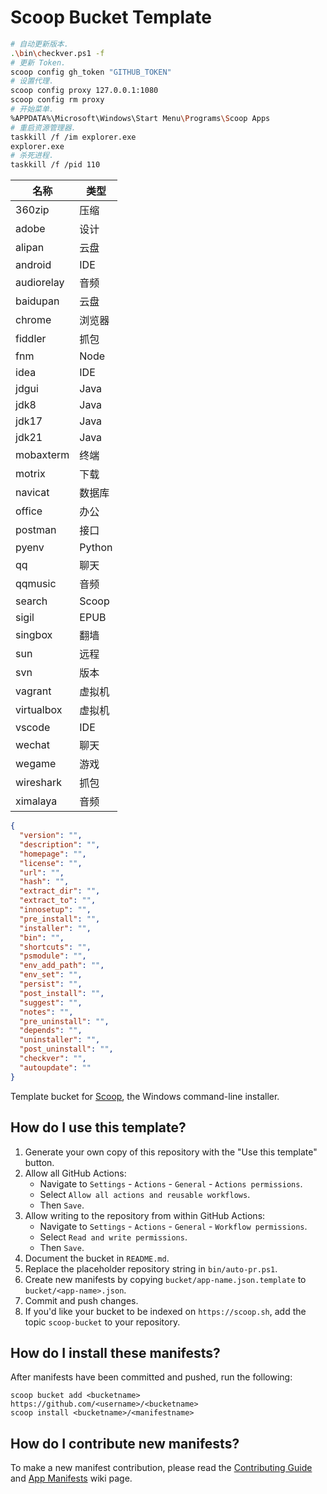 # Scoop Bucket Template

```bash
# 自动更新版本.
.\bin\checkver.ps1 -f
# 更新 Token.
scoop config gh_token "GITHUB_TOKEN"
# 设置代理.
scoop config proxy 127.0.0.1:1080
scoop config rm proxy
# 开始菜单.
%APPDATA%\Microsoft\Windows\Start Menu\Programs\Scoop Apps
# 重启资源管理器.
taskkill /f /im explorer.exe
explorer.exe
# 杀死进程.
taskkill /f /pid 110
```

| 名称       | 类型   |
| ---------- | ------ |
| 360zip     | 压缩   |
| adobe      | 设计   |
| alipan     | 云盘   |
| android    | IDE    |
| audiorelay | 音频   |
| baidupan   | 云盘   |
| chrome     | 浏览器 |
| fiddler    | 抓包   |
| fnm        | Node   |
| idea       | IDE    |
| jdgui      | Java   |
| jdk8       | Java   |
| jdk17      | Java   |
| jdk21      | Java   |
| mobaxterm  | 终端   |
| motrix     | 下载   |
| navicat    | 数据库 |
| office     | 办公   |
| postman    | 接口   |
| pyenv      | Python |
| qq         | 聊天   |
| qqmusic    | 音频   |
| search     | Scoop  |
| sigil      | EPUB   |
| singbox    | 翻墙   |
| sun        | 远程   |
| svn        | 版本   |
| vagrant    | 虚拟机 |
| virtualbox | 虚拟机 |
| vscode     | IDE    |
| wechat     | 聊天   |
| wegame     | 游戏   |
| wireshark  | 抓包   |
| ximalaya   | 音频   |

```json
{
  "version": "",
  "description": "",
  "homepage": "",
  "license": "",
  "url": "",
  "hash": "",
  "extract_dir": "",
  "extract_to": "",
  "innosetup": "",
  "pre_install": "",
  "installer": "",
  "bin": "",
  "shortcuts": "",
  "psmodule": "",
  "env_add_path": "",
  "env_set": "",
  "persist": "",
  "post_install": "",
  "suggest": "",
  "notes": "",
  "pre_uninstall": "",
  "depends": "",
  "uninstaller": "",
  "post_uninstall": "",
  "checkver": "",
  "autoupdate": ""
}
```

<!-- Uncomment the following line after replacing placeholders -->
<!-- [![Tests](https://github.com/<username>/<bucketname>/actions/workflows/ci.yml/badge.svg)](https://github.com/<username>/<bucketname>/actions/workflows/ci.yml) [![Excavator](https://github.com/<username>/<bucketname>/actions/workflows/excavator.yml/badge.svg)](https://github.com/<username>/<bucketname>/actions/workflows/excavator.yml) -->

Template bucket for [Scoop](https://scoop.sh), the Windows command-line installer.

## How do I use this template?

1. Generate your own copy of this repository with the "Use this template"
   button.
2. Allow all GitHub Actions:
   - Navigate to `Settings` - `Actions` - `General` - `Actions permissions`.
   - Select `Allow all actions and reusable workflows`.
   - Then `Save`.
3. Allow writing to the repository from within GitHub Actions:
   - Navigate to `Settings` - `Actions` - `General` - `Workflow permissions`.
   - Select `Read and write permissions`.
   - Then `Save`.
4. Document the bucket in `README.md`.
5. Replace the placeholder repository string in `bin/auto-pr.ps1`.
6. Create new manifests by copying `bucket/app-name.json.template` to
   `bucket/<app-name>.json`.
7. Commit and push changes.
8. If you'd like your bucket to be indexed on `https://scoop.sh`, add the
   topic `scoop-bucket` to your repository.

## How do I install these manifests?

After manifests have been committed and pushed, run the following:

```pwsh
scoop bucket add <bucketname> https://github.com/<username>/<bucketname>
scoop install <bucketname>/<manifestname>
```

## How do I contribute new manifests?

To make a new manifest contribution, please read the [Contributing
Guide](https://github.com/ScoopInstaller/.github/blob/main/.github/CONTRIBUTING.md)
and [App Manifests](https://github.com/ScoopInstaller/Scoop/wiki/App-Manifests)
wiki page.
